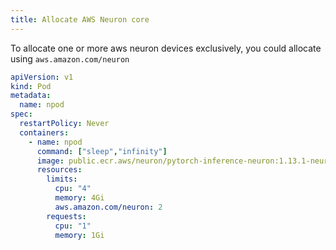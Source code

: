 ```yaml
---
title: Allocate AWS Neuron core
---
```


To allocate one or more aws neuron devices exclusively, you could allocate using `aws.amazon.com/neuron`

```yaml
apiVersion: v1
kind: Pod
metadata:
  name: npod
spec:
  restartPolicy: Never
  containers:
    - name: npod
      command: ["sleep","infinity"]
      image: public.ecr.aws/neuron/pytorch-inference-neuron:1.13.1-neuron-py310-sdk2.20.2-ubuntu20.04
      resources:
        limits:
          cpu: "4"
          memory: 4Gi
          aws.amazon.com/neuron: 2
        requests:
          cpu: "1"
          memory: 1Gi
```